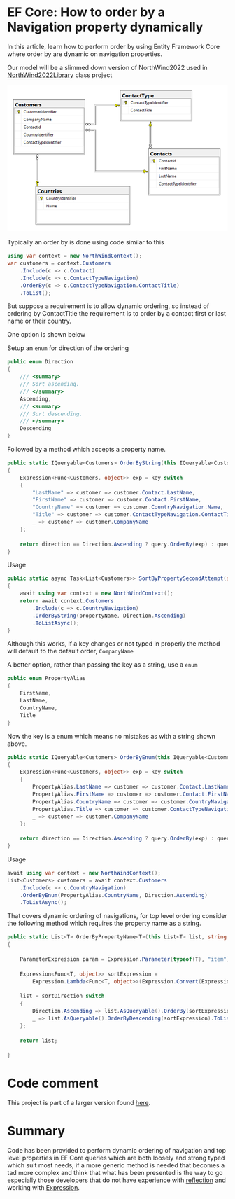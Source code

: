 ﻿# EF Core: How to order by a Navigation property dynamically

In this article, learn how to perform order by using Entity Framework Core where order by are dynamic on navigation properties.

Our model will be a slimmed down version of NorthWind2022 used in [NorthWind2022Library](https://github.com/karenpayneoregon/ef-core-6-tips/tree/master/NorthWind2022Library) class project

![Short North Wind](assets/ShortNorthWind.png)



Typically an order by is done using code similar to this

```csharp
using var context = new NorthWindContext();
var customers = context.Customers
    .Include(c => c.Contact)
    .Include(c => c.ContactTypeNavigation)
    .OrderBy(c => c.ContactTypeNavigation.ContactTitle)
    .ToList();
```
But suppose a requirement is to allow dynamic ordering, so instead of ordering by ContactTitle the requirement is to order by a contact first or last name or their country. 

One option is shown below 

Setup an `enum` for direction of the ordering

```csharp
public enum Direction
{
    /// <summary>
    /// Sort ascending.
    /// </summary>
    Ascending,
    /// <summary>
    /// Sort descending.
    /// </summary>
    Descending
}
```

Followed by a method which accepts a property name.

```csharp
public static IQueryable<Customers> OrderByString(this IQueryable<Customers> query, string key, Direction direction = Direction.Ascending)
{
    Expression<Func<Customers, object>> exp = key switch
    {
        "LastName" => customer => customer.Contact.LastName,
        "FirstName" => customer => customer.Contact.FirstName,
        "CountryName" => customer => customer.CountryNavigation.Name,
        "Title" => customer => customer.ContactTypeNavigation.ContactTitle,
        _ => customer => customer.CompanyName
    };

    return direction == Direction.Ascending ? query.OrderBy(exp) : query.OrderByDescending(exp);
}
```

Usage

```csharp
public static async Task<List<Customers>> SortByPropertySecondAttempt(string propertyName)
{
    await using var context = new NorthWindContext();
    return await context.Customers
        .Include(c => c.CountryNavigation)
        .OrderByString(propertyName, Direction.Ascending)
        .ToListAsync();
}
```


Although this works, if a key changes or not typed in properly the method will default to the default order, `CompanyName`

A better option, rather than passing the key as a string, use a `enum`

```csharp
public enum PropertyAlias
{
    FirstName,
    LastName,
    CountryName,
    Title
}
```

Now the key is a enum which means no mistakes as with a string shown above.

```csharp
public static IQueryable<Customers> OrderByEnum(this IQueryable<Customers> query, PropertyAlias key, Direction direction = Direction.Ascending)
{
    Expression<Func<Customers, object>> exp = key switch
    {
        PropertyAlias.LastName => customer => customer.Contact.LastName,
        PropertyAlias.FirstName => customer => customer.Contact.FirstName,
        PropertyAlias.CountryName => customer => customer.CountryNavigation.Name,
        PropertyAlias.Title => customer => customer.ContactTypeNavigation.ContactTitle,
        _ => customer => customer.CompanyName
    };

    return direction == Direction.Ascending ? query.OrderBy(exp) : query.OrderByDescending(exp);
}
```

Usage

```csharp
await using var context = new NorthWindContext();
List<Customers> customers = await context.Customers
    .Include(c => c.CountryNavigation)
    .OrderByEnum(PropertyAlias.CountryName, Direction.Ascending)
    .ToListAsync();
```

That covers dynamic ordering of navigations, for top level ordering consider the following method which requires the property name as a string.

```csharp
public static List<T> OrderByPropertyName<T>(this List<T> list, string propertyName, Direction sortDirection)
{

    ParameterExpression param = Expression.Parameter(typeof(T), "item");

    Expression<Func<T, object>> sortExpression = 
        Expression.Lambda<Func<T, object>>(Expression.Convert(Expression.Property(param, propertyName), typeof(object)), param);

    list = sortDirection switch
    {
        Direction.Ascending => list.AsQueryable().OrderBy(sortExpression).ToList(),
        _ => list.AsQueryable().OrderByDescending(sortExpression).ToList()
    };

    return list;

}
```

# Code comment

This project is part of a larger version found [here](https://github.com/karenpayneoregon/ef-core-6-tips).


# Summary

Code has been provided to perform dynamic ordering of navigation and top level properties in EF Core queries which are both loosely and strong typed which suit most needs, if a more generic method is needed that becomes a tad more complex and think that what has been presented is the way to go especially those developers that do not have experience with [reflection](https://learn.microsoft.com/en-us/dotnet/csharp/programming-guide/concepts/reflection) and working with [Expression](https://learn.microsoft.com/en-us/dotnet/csharp/programming-guide/concepts/expression-trees/). 
